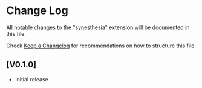 # Change Log

All notable changes to the "synesthesia" extension will be documented in this file.

Check [Keep a Changelog](http://keepachangelog.com/) for recommendations on how to structure this file.

## [V0.1.0]

-   Initial release
